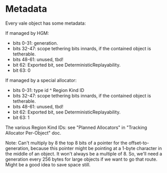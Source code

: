 # Metadata

Every vale object has some metadata:

If managed by HGM:

 * bits 0-31: generation.
 * bits 32-47: scope tethering bits innards, if the contained object is tetherable.
 * bits 48-61: unused, tbd!
 * bit 62: Exported bit, see DeterministicReplayability.
 * bit 63: 0

If managed by a special allocator:

 * bits 0-31: type id ^ Region Kind ID
 * bits 32-47: scope tethering bits innards, if the contained object is tetherable.
 * bits 48-61: unused, tbd!
 * bit 62: Exported bit, see DeterministicReplayability.
 * bit 63: 1

The various Region Kind IDs: see "Planned Allocators" in "Tracking Allocator Per-Object" doc.


Note: Can't multiply by 8 the top 8 bits of a pointer for the offset-to-generation, because this pointer might be pointing at a 1-byte character in the middle of an object. It won't always be a multiple of 8. So, we'll need a generation every 256 bytes for large objects if we want to go that route. Might be a good idea to save space still.